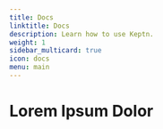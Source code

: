 ```yaml
---
title: Docs
linktitle: Docs
description: Learn how to use Keptn.
weight: 1
sidebar_multicard: true
icon: docs
menu: main
---
```


# Lorem Ipsum Dolor
